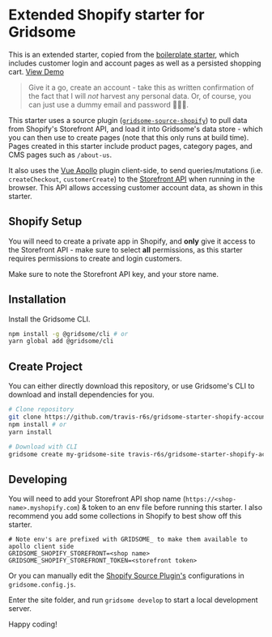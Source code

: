 # Extended Shopify starter for Gridsome

This is an extended starter, copied from the [boilerplate starter](https://github.com/travis-r6s/gridsome-starter-shopify), which includes customer login and account pages as well as a persisted shopping cart. [View Demo](https://gridsome-starter-shopify-account.vercel.app)

> Give it a go, create an account - take this as written confirmation of the fact that I will _not_ harvest any personal data. Or, of course, you can just use a dummy email and password 🤷🏻‍♂️.

This starter uses a source plugin ([`gridsome-source-shopify`](https://gridsome.org/plugins/gridsome-source-shopify)) to pull data from Shopify's Storefront API, and load it into Gridsome's data store - which you can then use to create pages (note that this only runs at build time). Pages created in this starter include product pages, category pages, and CMS pages such as `/about-us`.

It also uses the [Vue Apollo](https://apollo.vuejs.org) plugin client-side, to send queries/mutations (i.e. `createCheckout`, `customerCreate`) to the [Storefront API](https://help.shopify.com/en/api/storefront-api) when running in the browser. This API allows accessing customer account data, as shown in this starter.

## Shopify Setup

You will need to create a private app in Shopify, and **only** give it access to the Storefront API - make sure to select **all** permissions, as this starter requires permissions to create and login customers.

Make sure to note the Storefront API key, and your store name.

## Installation

Install the Gridsome CLI.

```bash
npm install -g @gridsome/cli # or
yarn global add @gridsome/cli
```

## Create Project

You can either directly download this repository, or use Gridsome's CLI to download and install dependencies for you.

```bash
# Clone repository
git clone https://github.com/travis-r6s/gridsome-starter-shopify-account.git
npm install # or
yarn install

# Download with CLI
gridsome create my-gridsome-site travis-r6s/gridsome-starter-shopify-account
```

## Developing

You will need to add your Storefront API shop name (`https://<shop-name>.myshopify.com`) & token to an env file before running this starter.
I also recommend you add some collections in Shopify to best show off this starter.

```
# Note env's are prefixed with GRIDSOME_ to make them available to apollo client side
GRIDSOME_SHOPIFY_STOREFRONT=<shop name>
GRIDSOME_SHOPIFY_STOREFRONT_TOKEN=<storefront token>
```

Or you can manually edit the [Shopify Source Plugin's](https://gridsome.org/plugins/gridsome-source-shopify) configurations in `gridsome.config.js`.

Enter the site folder, and run `gridsome develop` to start a local development server.

Happy coding!
